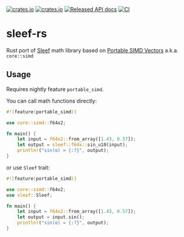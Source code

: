 [![crates.io](https://img.shields.io/crates/d/sleef.svg)](https://crates.io/crates/sleef)
[![crates.io](https://img.shields.io/crates/v/sleef.svg)](https://crates.io/crates/sleef)
[![Released API docs](https://docs.rs/sleef/badge.svg)](https://docs.rs/sleef)
[![CI](https://github.com/burrbull/sleef-rs/workflows/CI/badge.svg?branch=master)](https://github.com/burrbull/sleef-rs)

# sleef-rs

Rust port of [Sleef] math library based on [Portable SIMD Vectors][core_simd] a.k.a. `core::simd`

## Usage

Requires nightly feature `portable_simd`.

You can call math functions directly:
```rust
#![feature(portable_simd)]

use core::simd::f64x2;

fn main() {
    let input = f64x2::from_array([1.43, 0.57]);
    let output = sleef::f64x::sin_u10(input);
    println!("sin(α) = {:?}", output);
}
```

or use `Sleef` trait:
```rust
#![feature(portable_simd)]

use core::simd::f64x2;
use sleef::Sleef;

fn main() {
    let input = f64x2::from_array([1.43, 0.57]);
    let output = input.sin();
    println!("sin(α) = {:?}", output);
}
```

[Sleef]: https://github.com/shibatch/sleef/
[core_simd]: https://github.com/rust-lang/portable-simd